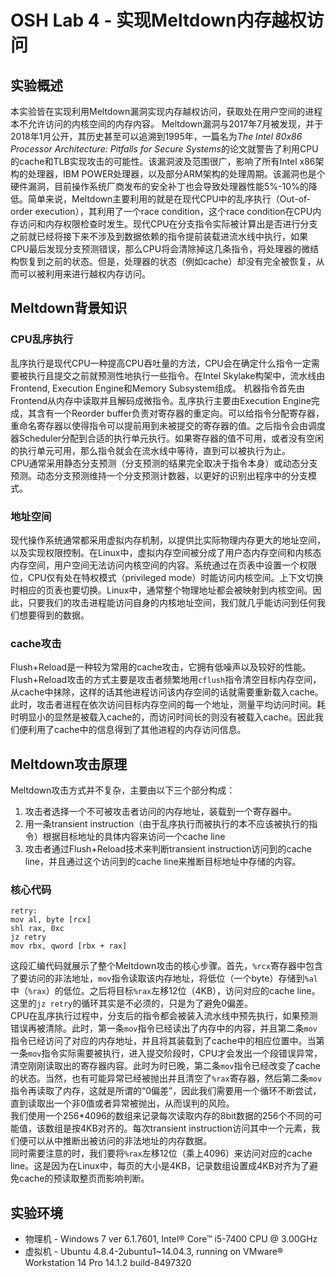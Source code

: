 # OSH Lab 4 - 实现Meltdown内存越权访问
## 实验概述
本实验皆在实现利用Meltdown漏洞实现内存越权访问，获取处在用户空间的进程本不允许访问的内核空间的内存内容。
Meltdown漏洞与2017年7月被发现，并于2018年1月公开，其历史甚至可以追溯到1995年，一篇名为*The Intel 80x86 Processor Architecture: Pitfalls for Secure Systems*的论文就警告了利用CPU的cache和TLB实现攻击的可能性。该漏洞波及范围很广，影响了所有Intel x86架构的处理器，IBM POWER处理器，以及部分ARM架构的处理周期。该漏洞也是个硬件漏洞，目前操作系统厂商发布的安全补丁也会导致处理器性能5%-10%的降低。简单来说，Meltdown主要利用的就是在现代CPU中的乱序执行（Out-of-order execution），其利用了一个race condition，这个race condition在CPU内存访问和内存权限检查时发生。现代CPU在分支指令实际被计算出是否进行分支之前就已经将接下来不涉及到数据依赖的指令提前装载进流水线中执行，如果CPU最后发现分支预测错误，那么CPU将会清除掉这几条指令，将处理器的微结构恢复到之前的状态。但是，处理器的状态（例如cache）却没有完全被恢复，从而可以被利用来进行越权内存访问。
## Meltdown背景知识
### CPU乱序执行
乱序执行是现代CPU一种提高CPU吞吐量的方法，CPU会在确定什么指令一定需要被执行且提交之前就预测性地执行一些指令。在Intel Skylake构架中，流水线由Frontend, Execution Engine和Memory Subsystem组成。
机器指令首先由Frontend从内存中读取并且解码成微指令。乱序执行主要由Execution Engine完成，其含有一个Reorder buffer负责对寄存器的重定向。可以给指令分配寄存器，重命名寄存器以使得指令可以提前用到未被提交的寄存器的值。之后指令会由调度器Scheduler分配到合适的执行单元执行。如果寄存器的值不可用，或者没有空闲的执行单元可用，那么指令就会在流水线中等待，直到可以被执行为止。   
CPU通常采用静态分支预测（分支预测的结果完全取决于指令本身）或动态分支预测。动态分支预测维持一个分支预测计数器，以更好的识别出程序中的分支模式。
### 地址空间
现代操作系统通常都采用虚拟内存机制，以提供比实际物理内存更大的地址空间，以及实现权限控制。在Linux中，虚拟内存空间被分成了用户态内存空间和内核态内存空间，用户空间无法访问内核空间的内容。系统通过在页表中设置一个权限位，CPU仅有处在特权模式（privileged mode）时能访问内核空间。上下文切换时相应的页表也要切换。Linux中，通常整个物理地址都会被映射到内核空间。因此，只要我们的攻击进程能访问自身的内核地址空间，我们就几乎能访问到任何我们想要得到的数据。
### cache攻击
Flush+Reload是一种较为常用的cache攻击，它拥有低噪声以及较好的性能。Flush+Reload攻击的方式主要是攻击者频繁地用`cflush`指令清空目标内存空间，从cache中抹除，这样的话其他进程访问该内存空间的话就需要重新载入cache。此时，攻击者进程在依次访问目标内存空间的每一个地址，测量平均访问时间。耗时明显小的显然是被载入cache的，而访问时间长的则没有被载入cache。因此我们便利用了cache中的信息得到了其他进程的内存访问信息。
## Meltdown攻击原理
Meltdown攻击方式并不复杂，主要由以下三个部分构成：
1. 攻击者选择一个不可被攻击者访问的内存地址，装载到一个寄存器中。
2. 用一条transient instruction（由于乱序执行而被执行的本不应该被执行的指令）根据目标地址的具体内容来访问一个cache line
3. 攻击者通过Flush+Reload技术来判断transient instruction访问到的cache line，并且通过这个访问到的cache line来推断目标地址中存储的内容。

### 核心代码
```assembly
retry:
mov al, byte [rcx]
shl rax, 0xc
jz retry
mov rbx, qword [rbx + rax]
```
这段汇编代码就展示了整个Meltdown攻击的核心步骤。首先，`%rcx`寄存器中包含了要访问的非法地址，`mov`指令读取该内存地址，将低位（一个byte）存储到`%al`中（`%rax`）的低位。之后将目标`%rax`左移12位（4KB），访问对应的cache line。这里的`jz retry`的循环其实是不必须的，只是为了避免0偏差。   
CPU在乱序执行过程中，分支后的指令都会被装入流水线中预先执行，如果预测错误再被清除。此时，第一条`mov`指令已经读出了内存中的内容，并且第二条`mov`指令已经访问了对应的内存地址，并且将其装载到了cache中的相应位置中。当第一条`mov`指令实际需要被执行，进入提交阶段时，CPU才会发出一个段错误异常，清空刚刚读取出的寄存器内容。此时为时已晚，第二条`mov`指令已经改变了cache的状态。当然，也有可能异常已经被抛出并且清空了`%rax`寄存器，然后第二条`mov`指令再读取了内存，这就是所谓的“0偏差”，因此我们需要用一个循环不断尝试，直到读取出一个非0值或者异常被抛出，从而误判的风险。   
我们使用一个256\*4096的数组来记录每次读取内存的8bit数据的256个不同的可能值，该数组是按4KB对齐的。每次transient instruction访问其中一个元素，我们便可以从中推断出被访问的非法地址的内存数据。   
同时需要注意的时，我们要将`%rax`左移12位（乘上4096）来访问对应的cache line。这是因为在Linux中，每页的大小是4KB，记录数组设置成4KB对齐为了避免cache的预读取整页而影响判断。

## 实验环境
- 物理机 - Windows 7 ver 6.1.7601, Intel® Core™ i5-7400 CPU @ 3.00GHz 
- 虚拟机 - Ubuntu 4.8.4-2ubuntu1~14.04.3, running on VMware® Workstation 14 Pro 14.1.2 build-8497320

